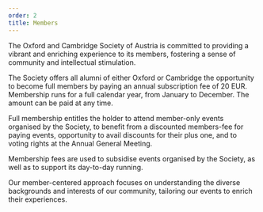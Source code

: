 ```yaml
---
order: 2
title: Members
---
```

The Oxford and Cambridge Society of Austria is committed to providing a vibrant and enriching experience to its members, fostering a sense of community and intellectual stimulation.

The Society offers all alumni of either Oxford or Cambridge the opportunity to become full members by paying an annual subscription fee of 20 EUR. Membership runs for a full calendar year, from January to December. The amount can be paid at any time.

​Full membership entitles the holder to attend member-only events organised by the Society, to benefit from a discounted members-fee for paying events, opportunity to avail discounts for their plus one, and to voting rights at the Annual General Meeting.

​Membership fees are used to subsidise events organised by the Society, as well as to support its day-to-day running.

​Our member-centered approach focuses on understanding the diverse backgrounds and interests of our community, tailoring our events to enrich their experiences.
